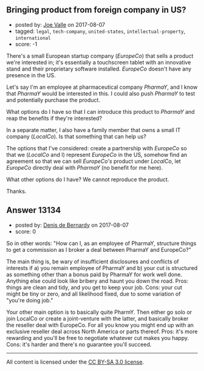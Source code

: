 ## Bringing product from foreign company in US?

- posted by: [Joe Valle](https://stackexchange.com/users/11501784/joe-valle) on 2017-08-07
- tagged: `legal`, `tech-company`, `united-states`, `intellectual-property`, `international`
- score: -1

There's a small European startup company (*EuropeCo*) that sells a product we're interested in; it's essentially a touchscreen tablet with an innovative stand and their proprietary software installed. *EuropeCo* doesn't have any presence in the US.

Let's say I'm an employee at pharmaceutical company *PharmaY*, and I know that *PharmaY* would be interested in this. I could also push *PharmaY* to test and potentially purchase the product. 

What options do I have so that I can introduce this product to *PharmaY* and reap the benefits if they're interested?

In a separate matter, I also have a family member that owns a small IT company (*LocalCo*). Is that something that can help us?

The options that I've considered: create a partnership with *EuropeCo* so that we (*LocalCo* and I) represent *EuropeCo* in the US, somehow find an agreement so that we can sell *EuropeCo's* product under *LocalCo*, let *EuropeCo* directly deal with *PharmaY* (no benefit for me here).

What other options do I have? We cannot reproduce the product.

Thanks.


## Answer 13134

- posted by: [Denis de Bernardy](https://stackexchange.com/users/182468/denis-de-bernardy) on 2017-08-07
- score: 0

So in other words: "How can I, as an employee of PharmaY, structure things to get a commission as I broker a deal between PharmaY and EuropeCo?"

The main thing is, be wary of insufficient disclosures and conflicts of interests if a) you remain employee of PharmaY and b) your cut is structured as something other than a bonus paid by PharmaY for work well done. Anything else could look like bribery and haunt you down the road. Pros: things are clean and tidy, and you get to keep your job. Cons: your cut might be tiny or zero, and all likelihood fixed, due to some variation of "you're doing job."

Your other main option is to basically quite PharmY. Then either go solo or join LocalCo or create a joint-venture with the latter, and basically broker the reseller deal with EuropeCo. For all you know you might end up with an exclusive reseller deal across North America or parts thereof. Pros: it's more rewarding and you'll be free to negotiate whatever cut makes you happy. Cons: it's harder and there's no guarantee you'll succeed.



---

All content is licensed under the [CC BY-SA 3.0 license](https://creativecommons.org/licenses/by-sa/3.0/).
